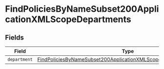 # FindPoliciesByNameSubset200ApplicationXMLScopeDepartments


## Fields

| Field                                                                                                                                                                 | Type                                                                                                                                                                  | Required                                                                                                                                                              | Description                                                                                                                                                           |
| --------------------------------------------------------------------------------------------------------------------------------------------------------------------- | --------------------------------------------------------------------------------------------------------------------------------------------------------------------- | --------------------------------------------------------------------------------------------------------------------------------------------------------------------- | --------------------------------------------------------------------------------------------------------------------------------------------------------------------- |
| `department`                                                                                                                                                          | [FindPoliciesByNameSubset200ApplicationXMLScopeDepartmentsDepartment](../../models/operations/findpoliciesbynamesubset200applicationxmlscopedepartmentsdepartment.md) | :heavy_minus_sign:                                                                                                                                                    | N/A                                                                                                                                                                   |